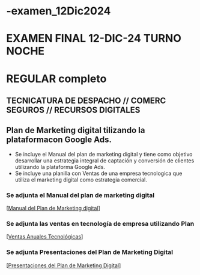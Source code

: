 # -examen_12Dic2024
   # EXAMEN FINAL 12-DIC-24 TURNO NOCHE
   # REGULAR completo
   ## TECNICATURA DE DESPACHO // COMERC SEGUROS // RECURSOS DIGITALES
   
   ## Plan de Marketing digital tilizando la plataformacon Google Ads.

   * Se incluye el Manual del plan de marketing digital y tiene como objetivo desarrollar una estrategia integral de captación y conversión de clientes utilizando la plataforma Google Ads.
   * Se incluye una planilla con Ventas de una empresa tecnologica que utiliza el marketing digital como estrategia comercial.
   
   ### Se adjunta el Manual del plan de marketing digital
   [[Manual del Plan de Marketing digital](https://claude.ai/chat/1e4d4082-5791-48e5-a6a7-203ba246fb6c)]
   
   ### Se adjunta las ventas en tecnología de empresa utilizando Plan
   [[Ventas Anuales Tecnológicas](https://docs.google.com/spreadsheets/d/1vaY7__GREARt5nxsPUyNu0oT5D43LqJbfTrIB)]


   ### Se adjunta Presentaciones del Plan de Marketing Digital
   [[Presentaciones del Plan de Marketing Digital](https://docs.google.com/document/d/1-19fkc-VjdjmyK5whguAtyupHLZ06XvCJfYpZ3WkLT0/edit?tab=t.0)]
